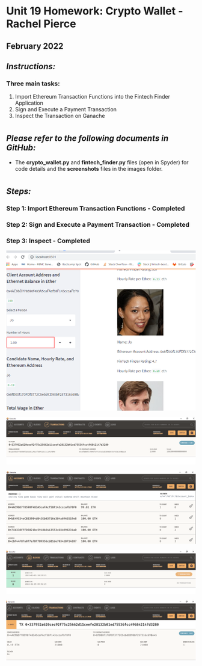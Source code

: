 # Unit 19 Homework:  Crypto Wallet - Rachel Pierce
## February 2022

## *Instructions:*
### Three main tasks:
1. Import Ethereum Transaction Functions into the Fintech Finder Application
2. Sign and Execute a Payment Transaction
3. Inspect the Transaction on Ganache

#
## *Please refer to the following documents in GitHub:*
- The **crypto_wallet.py** and **fintech_finder.py** files (open in Spyder) for code details and the **screenshots** files in the images folder.

#
## *Steps:*
### Step 1: Import Ethereum Transaction Functions - Completed  

### Step 2: Sign and Execute a Payment Transaction - Completed

### Step 3: Inspect - Completed  
  
    
![image](./Images/streamlit_screenshot1.png)   
 
![image](./Images/streamlit_screenshot2.png)  

![image](./Images/streamlit_screenshot3.png)  

![image](./Images/streamlit_screenshot4.png)  

![image](./Images/streamlit_screenshot5.png)  

